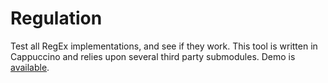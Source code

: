 # Regulation

Test all RegEx implementations, and see if they work.  This tool is written in Cappuccino and relies upon several third party submodules.  Demo is [available](http://monoceroi.github.com/regulation/).
